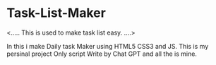 # Task-List-Maker
<..... This is used to make task list easy. ....>

In this i make Daily task Maker using HTML5 CSS3 and JS.
This is my persinal project Only script Write by Chat GPT 
and all the is mine.
